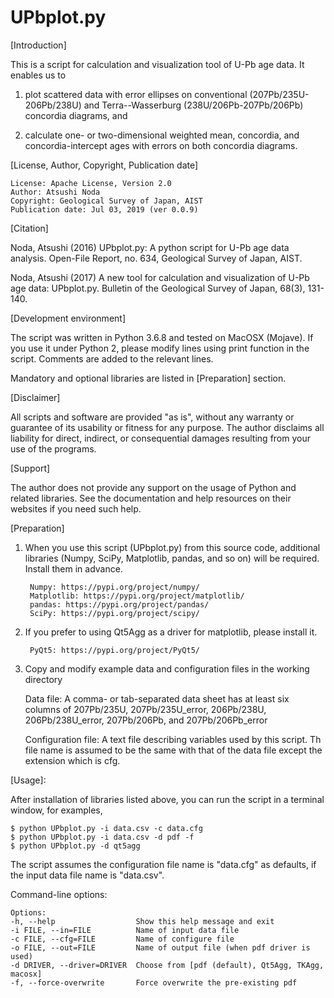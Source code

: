 # UPbplot.py

[Introduction]

This is a script for calculation and visualization tool of U-Pb age
data.  It enables us to

1. plot scattered data with error ellipses on conventional
(207Pb/235U-206Pb/238U) and Terra--Wasserburg (238U/206Pb-207Pb/206Pb)
concordia diagrams, and

2. calculate one- or two-dimensional weighted mean, concordia, and
concordia-intercept ages with errors on both concordia diagrams.


[License, Author, Copyright, Publication date]

	License: Apache License, Version 2.0
	Author: Atsushi Noda
	Copyright: Geological Survey of Japan, AIST
	Publication date: Jul 03, 2019 (ver 0.0.9)


[Citation]

Noda, Atsushi (2016) UPbplot.py: A python script for U-Pb age data
analysis. Open-File Report, no. 634, Geological Survey of Japan, AIST.

Noda, Atsushi (2017) A new tool for calculation and visualization
of U-Pb age data: UPbplot.py.  Bulletin of the Geological Survey of
Japan, 68(3), 131-140.


[Development environment]

The script was written in Python 3.6.8 and tested on MacOSX
(Mojave).  If you use it under Python 2, please modify lines using 
print function in the script.  Comments are added to the relevant lines.

Mandatory and optional libraries are listed in [Preparation] section.


[Disclaimer]

All scripts and software are provided "as is", without any
warranty or guarantee of its usability or fitness for any purpose.
The author disclaims all liability for direct, indirect, or
consequential damages resulting from your use of the programs.


[Support]

The author does not provide any support on the usage of Python and
related libraries.  See the documentation and help resources on their
websites if you need such help.


[Preparation]

1. When you use this script (UPbplot.py) from this source code,
   additional libraries (Numpy, SciPy, Matplotlib, pandas, and so on)
   will be required.  Install them in advance.

		Numpy: https://pypi.org/project/numpy/
		Matplotlib: https://pypi.org/project/matplotlib/
		pandas: https://pypi.org/project/pandas/
		SciPy: https://pypi.org/project/scipy/

2. If you prefer to using Qt5Agg as a driver for matplotlib, please install it.

		PyQt5: https://pypi.org/project/PyQt5/

3. Copy and modify example data and configuration files in the working
   directory

   Data file: A comma- or tab-separated data sheet has at least six
      columns of 207Pb/235U, 207Pb/235U_error, 206Pb/238U,
      206Pb/238U_error, 207Pb/206Pb, and 207Pb/206Pb_error

   Configuration file: A text file describing variables used by this
      script.  Th file name is assumed to be the same with that of the
      data file except the extension which is cfg.

[Usage]:

After installation of libraries listed above, you can run the script
in a terminal window, for examples,

	$ python UPbplot.py -i data.csv -c data.cfg
	$ python UPbplot.py -i data.csv -d pdf -f
	$ python UPbplot.py -d qt5agg

The script assumes the configuration file name is "data.cfg" as
defaults, if the input data file name is "data.csv".

Command-line options:

	Options:
	-h, --help                  Show this help message and exit
	-i FILE, --in=FILE          Name of input data file
	-c FILE, --cfg=FILE         Name of configure file
	-o FILE, --out=FILE         Name of output file (when pdf driver is used)
	-d DRIVER, --driver=DRIVER  Choose from [pdf (default), Qt5Agg, TKAgg, macosx]
	-f, --force-overwrite       Force overwrite the pre-existing pdf


